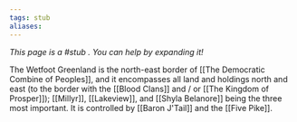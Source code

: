 ```yaml
---
tags: stub
aliases:
---
```


*This page is a #stub . You can help by expanding it!*

The Wetfoot Greenland is the north-east border of [[The Democratic Combine of Peoples]], and it encompasses all land and holdings north and east (to the border with the [[Blood Clans]] and / or [[The Kingdom of Prosper]]); [[Millyr]], [[Lakeview]], and [[Shyla Belanore]] being the three most important. It is controlled by [[Baron J'Tail]] and the [[Five Pike]]. 